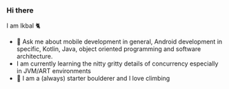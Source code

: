 ### Hi there
I am Ikbal 🐈

- 🤔 Ask me about mobile development in general,
Android development in specific, Kotlin, Java, object oriented
programming and software architecture. 
-  I am currently learning the nitty gritty details of concurrency  especially in JVM/ART environments
- 🧗 I am a (always) starter boulderer and I love climbing


<!--
**ikbalkaya/ikbalkaya** is a ✨ _special_ ✨ repository because its `README.md` (this file) appears on your GitHub profile.

Here are some ideas to get you started:

- 🔭 I’m currently working on ...
- I’m currently learning ...
- 👯 I’m looking to collaborate on ...
- 🤔 I’m looking for help with ...
- 💬 Ask me about ...
- 📫 How to reach me: ...
- 😄 Pronouns: ...
- ⚡ Fun fact: ...
-->
